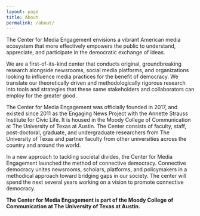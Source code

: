 ```yaml
---
layout: page
title: About
permalink: /about/
---
```


The Center for Media Engagement envisions a vibrant American media ecosystem that more effectively empowers the public to understand, appreciate, and participate in the democratic exchange of ideas.

We are a first-of-its-kind center that conducts original, groundbreaking research alongside newsrooms, social media platforms, and organizations looking to influence media practices for the benefit of democracy. We translate our theoretically driven and methodologically rigorous research into tools and strategies that these same stakeholders and collaborators can employ for the greater good.

The Center for Media Engagement was officially founded in 2017, and existed since 2011 as the Engaging News Project with the Annette Strauss Institute for Civic Life. It is housed in the Moody College of Communication at The University of Texas at Austin. The Center consists of faculty, staff, post-doctoral, graduate, and undergraduate researchers from The University of Texas and partner faculty from other universities across the country and around the world.

In a new approach to tackling societal divides, the Center for Media Engagement launched the method of connective democracy. Connective democracy unites newsrooms, scholars, platforms, and policymakers in a methodical approach toward bridging gaps in our society. The center will spend the next several years working on a vision to promote connective democracy.

**The Center for Media Engagement is part of the Moody College of Communication at The University of Texas at Austin.**